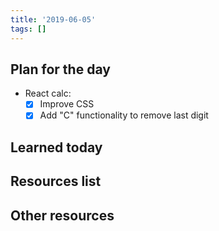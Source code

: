```yaml
---
title: '2019-06-05'
tags: []
---
```


## Plan for the day

- React calc:
  - [x] Improve CSS
  - [x] Add "C" functionality to remove last digit

## Learned today

## Resources list

## Other resources
